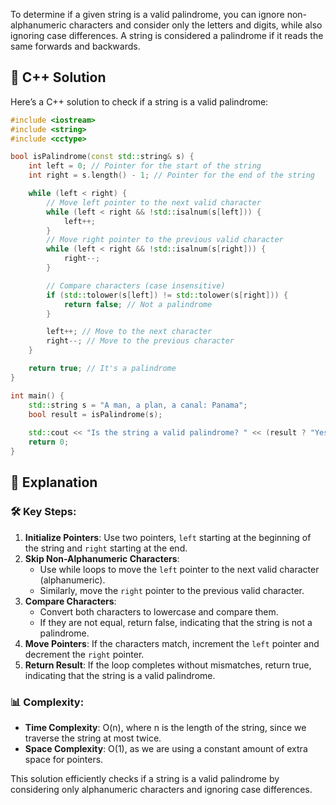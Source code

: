 To determine if a given string is a valid palindrome, you can ignore non-alphanumeric characters and consider only the letters and digits, while also ignoring case differences. A string is considered a palindrome if it reads the same forwards and backwards.

## 📝 C++ Solution

Here’s a C++ solution to check if a string is a valid palindrome:

```cpp
#include <iostream>
#include <string>
#include <cctype>

bool isPalindrome(const std::string& s) {
    int left = 0; // Pointer for the start of the string
    int right = s.length() - 1; // Pointer for the end of the string

    while (left < right) {
        // Move left pointer to the next valid character
        while (left < right && !std::isalnum(s[left])) {
            left++;
        }
        // Move right pointer to the previous valid character
        while (left < right && !std::isalnum(s[right])) {
            right--;
        }

        // Compare characters (case insensitive)
        if (std::tolower(s[left]) != std::tolower(s[right])) {
            return false; // Not a palindrome
        }

        left++; // Move to the next character
        right--; // Move to the previous character
    }

    return true; // It's a palindrome
}

int main() {
    std::string s = "A man, a plan, a canal: Panama";
    bool result = isPalindrome(s);
    
    std::cout << "Is the string a valid palindrome? " << (result ? "Yes" : "No") << std::endl;
    return 0;
}
```

## 🚀 Explanation

### 🛠️ Key Steps:
1. **Initialize Pointers**: Use two pointers, `left` starting at the beginning of the string and `right` starting at the end.
2. **Skip Non-Alphanumeric Characters**: 
   - Use while loops to move the `left` pointer to the next valid character (alphanumeric).
   - Similarly, move the `right` pointer to the previous valid character.
3. **Compare Characters**: 
   - Convert both characters to lowercase and compare them.
   - If they are not equal, return false, indicating that the string is not a palindrome.
4. **Move Pointers**: If the characters match, increment the `left` pointer and decrement the `right` pointer.
5. **Return Result**: If the loop completes without mismatches, return true, indicating that the string is a valid palindrome.

### 📊 Complexity:
- **Time Complexity**: O(n), where n is the length of the string, since we traverse the string at most twice.
- **Space Complexity**: O(1), as we are using a constant amount of extra space for pointers.

This solution efficiently checks if a string is a valid palindrome by considering only alphanumeric characters and ignoring case differences.
